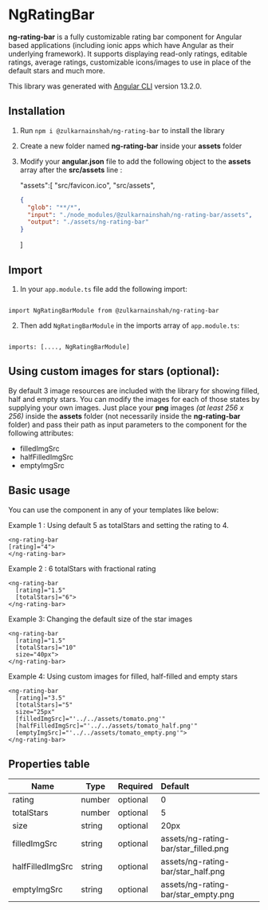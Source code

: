 # NgRatingBar

**ng-rating-bar** is a fully customizable rating bar component for Angular based applications (including ionic apps which have Angular as their underlying framework). It supports displaying read-only ratings, editable ratings, average ratings, customizable icons/images to use in place of the default stars and much more.

This library was generated with [Angular CLI](https://github.com/angular/angular-cli) version 13.2.0.

## Installation

1. Run `npm i @zulkarnainshah/ng-rating-bar` to install the library
2. Create a new folder named **ng-rating-bar** inside your **assets** folder
3. Modify your **angular.json** file to add the following object to the **assets** array after the **src/assets** line :

   "assets":[
   "src/favicon.ico",
   "src/assets",

   ```json
   {
     "glob": "**/*",
     "input": "./node_modules/@zulkarnainshah/ng-rating-bar/assets",
     "output": "./assets/ng-rating-bar"
   }
   ```

   ]

## Import

1. In your `app.module.ts` file add the following import:

```

import NgRatingBarModule from @zulkarnainshah/ng-rating-bar

```

2. Then add `NgRatingBarModule` in the imports array of `app.module.ts`:

```

imports: [...., NgRatingBarModule]

```

## Using custom images for stars (optional):

By default 3 image resources are included with the library for showing filled, half and empty stars. You can modify the images for each of those states by supplying your own images. Just place your **png** images _(at least 256 x 256)_ inside the **assets** folder (not necessarily inside the **ng-rating-bar** folder) and pass their path as input parameters to the component for the following attributes:

- filledImgSrc
- halfFilledImgSrc
- emptyImgSrc

## Basic usage

You can use the component in any of your templates like below:

Example 1 : Using default 5 as totalStars and setting the rating to 4.

```plantuml
<ng-rating-bar
[rating]="4">
</ng-rating-bar>
```

Example 2 : 6 totalStars with fractional rating

```
<ng-rating-bar
  [rating]="1.5"
  [totalStars]="6">
</ng-rating-bar>
```

Example 3: Changing the default size of the star images

```plantuml
<ng-rating-bar
  [rating]="1.5"
  [totalStars]="10"
  size="40px">
</ng-rating-bar>
```

Example 4: Using custom images for filled, half-filled and empty stars

```plantuml
<ng-rating-bar
  [rating]="3.5"
  [totalStars]="5"
  size="25px"
  [filledImgSrc]="'../../assets/tomato.png'"
  [halfFilledImgSrc]="'../../assets/tomato_half.png'"
  [emptyImgSrc]="'../../assets/tomato_empty.png'">
</ng-rating-bar>
```

## Properties table

| Name             | Type   | Required | Default                              |
| ---------------- | ------ | -------- | :----------------------------------- |
| rating           | number | optional | 0                                    |
| totalStars       | number | optional | 5                                    |
| size             | string | optional | 20px                                 |
| filledImgSrc     | string | optional | assets/ng-rating-bar/star_filled.png |
| halfFilledImgSrc | string | optional | assets/ng-rating-bar/star_half.png   |
| emptyImgSrc      | string | optional | assets/ng-rating-bar/star_empty.png  |
